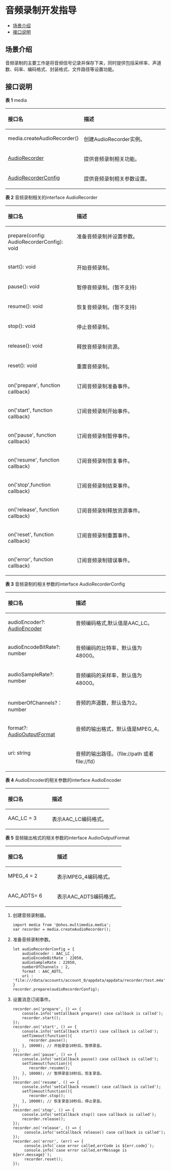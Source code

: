 # 音频录制开发指导<a name="ZH-CN_TOPIC_0000001163844398"></a>

-   [场景介绍](#section910413166166)
-   [接口说明](#section1225204317126)

## 场景介绍<a name="section910413166166"></a>

音频录制的主要工作是将音频信号记录并保存下来，同时提供包括采样率、声道数、码率、编码格式、封装格式、文件路径等设置功能。

## 接口说明<a name="section1225204317126"></a>

**表 1**  media

<a name="table17619171017258"></a>
<table><thead align="left"><tr id="row9619111017256"><th class="cellrowborder" valign="top" width="42.29%" id="mcps1.2.3.1.1"><p id="p19739153111253"><a name="p19739153111253"></a><a name="p19739153111253"></a>接口名</p>
</th>
<th class="cellrowborder" valign="top" width="57.709999999999994%" id="mcps1.2.3.1.2"><p id="p761918101259"><a name="p761918101259"></a><a name="p761918101259"></a>描述</p>
</th>
</tr>
</thead>
<tbody><tr id="row186191310102518"><td class="cellrowborder" valign="top" width="42.29%" headers="mcps1.2.3.1.1 "><p id="p152227722614"><a name="p152227722614"></a><a name="p152227722614"></a>media.createAudioRecorder()</p>
</td>
<td class="cellrowborder" valign="top" width="57.709999999999994%" headers="mcps1.2.3.1.2 "><p id="p11619510202511"><a name="p11619510202511"></a><a name="p11619510202511"></a>创建AudioRecorder实例。</p>
</td>
</tr>
<tr id="row78247183285"><td class="cellrowborder" valign="top" width="42.29%" headers="mcps1.2.3.1.1 "><p id="p78241186287"><a name="p78241186287"></a><a name="p78241186287"></a><a href="#table3407174718274">AudioRecorder</a></p>
</td>
<td class="cellrowborder" valign="top" width="57.709999999999994%" headers="mcps1.2.3.1.2 "><p id="p1382410184281"><a name="p1382410184281"></a><a name="p1382410184281"></a>提供音频录制相关功能。</p>
</td>
</tr>
<tr id="row14556918192315"><td class="cellrowborder" valign="top" width="42.29%" headers="mcps1.2.3.1.1 "><p id="p355791892318"><a name="p355791892318"></a><a name="p355791892318"></a><a href="#table27151637152218">AudioRecorderConfig</a></p>
</td>
<td class="cellrowborder" valign="top" width="57.709999999999994%" headers="mcps1.2.3.1.2 "><p id="p1855713186239"><a name="p1855713186239"></a><a name="p1855713186239"></a>提供音频录制相关参数设置。</p>
</td>
</tr>
</tbody>
</table>

**表 2**  音频录制相关的interface AudioRecorder

<a name="table3407174718274"></a>
<table><thead align="left"><tr id="row640744712719"><th class="cellrowborder" valign="top" width="42.980000000000004%" id="mcps1.2.3.1.1"><p id="p1540794717271"><a name="p1540794717271"></a><a name="p1540794717271"></a>接口名</p>
</th>
<th class="cellrowborder" valign="top" width="57.02%" id="mcps1.2.3.1.2"><p id="p14407204712274"><a name="p14407204712274"></a><a name="p14407204712274"></a>描述</p>
</th>
</tr>
</thead>
<tbody><tr id="row12408104792716"><td class="cellrowborder" valign="top" width="42.980000000000004%" headers="mcps1.2.3.1.1 "><p id="p207548103229"><a name="p207548103229"></a><a name="p207548103229"></a>prepare(config: AudioRecorderConfig): void</p>
</td>
<td class="cellrowborder" valign="top" width="57.02%" headers="mcps1.2.3.1.2 "><p id="p45511713162216"><a name="p45511713162216"></a><a name="p45511713162216"></a>准备音频录制并设置参数。</p>
</td>
</tr>
<tr id="row84081747182715"><td class="cellrowborder" valign="top" width="42.980000000000004%" headers="mcps1.2.3.1.1 "><p id="p174086470278"><a name="p174086470278"></a><a name="p174086470278"></a>start(): void</p>
</td>
<td class="cellrowborder" valign="top" width="57.02%" headers="mcps1.2.3.1.2 "><p id="p14552121332211"><a name="p14552121332211"></a><a name="p14552121332211"></a>开始音频录制。</p>
</td>
</tr>
<tr id="row184082047132717"><td class="cellrowborder" valign="top" width="42.980000000000004%" headers="mcps1.2.3.1.1 "><p id="p675201017227"><a name="p675201017227"></a><a name="p675201017227"></a>pause(): void</p>
</td>
<td class="cellrowborder" valign="top" width="57.02%" headers="mcps1.2.3.1.2 "><p id="p1854914138228"><a name="p1854914138228"></a><a name="p1854914138228"></a>暂停音频录制。(暂不支持)</p>
</td>
</tr>
<tr id="row93063645415"><td class="cellrowborder" valign="top" width="42.980000000000004%" headers="mcps1.2.3.1.1 "><p id="p1775111102227"><a name="p1775111102227"></a><a name="p1775111102227"></a>resume(): void</p>
</td>
<td class="cellrowborder" valign="top" width="57.02%" headers="mcps1.2.3.1.2 "><p id="p14548313122218"><a name="p14548313122218"></a><a name="p14548313122218"></a>恢复音频录制。(暂不支持)</p>
</td>
</tr>
<tr id="row36221450105715"><td class="cellrowborder" valign="top" width="42.980000000000004%" headers="mcps1.2.3.1.1 "><p id="p1575061019226"><a name="p1575061019226"></a><a name="p1575061019226"></a>stop(): void</p>
</td>
<td class="cellrowborder" valign="top" width="57.02%" headers="mcps1.2.3.1.2 "><p id="p154771342219"><a name="p154771342219"></a><a name="p154771342219"></a>停止音频录制。</p>
</td>
</tr>
<tr id="row1240804752711"><td class="cellrowborder" valign="top" width="42.980000000000004%" headers="mcps1.2.3.1.1 "><p id="p137492010162214"><a name="p137492010162214"></a><a name="p137492010162214"></a>release(): void</p>
</td>
<td class="cellrowborder" valign="top" width="57.02%" headers="mcps1.2.3.1.2 "><p id="p854671312228"><a name="p854671312228"></a><a name="p854671312228"></a>释放音频录制资源。</p>
</td>
</tr>
<tr id="row5408194714279"><td class="cellrowborder" valign="top" width="42.980000000000004%" headers="mcps1.2.3.1.1 "><p id="p974821019225"><a name="p974821019225"></a><a name="p974821019225"></a>reset(): void</p>
</td>
<td class="cellrowborder" valign="top" width="57.02%" headers="mcps1.2.3.1.2 "><p id="p1554551342219"><a name="p1554551342219"></a><a name="p1554551342219"></a>重置音频录制。</p>
</td>
</tr>
<tr id="row44091647192718"><td class="cellrowborder" valign="top" width="42.980000000000004%" headers="mcps1.2.3.1.1 "><p id="p18937155862412"><a name="p18937155862412"></a><a name="p18937155862412"></a>on('prepare', function callback)</p>
</td>
<td class="cellrowborder" valign="top" width="57.02%" headers="mcps1.2.3.1.2 "><p id="p13409164722717"><a name="p13409164722717"></a><a name="p13409164722717"></a>订阅音频录制准备事件。</p>
</td>
</tr>
<tr id="row12409154711272"><td class="cellrowborder" valign="top" width="42.980000000000004%" headers="mcps1.2.3.1.1 "><p id="p124091474279"><a name="p124091474279"></a><a name="p124091474279"></a>on('start', function callback)</p>
</td>
<td class="cellrowborder" valign="top" width="57.02%" headers="mcps1.2.3.1.2 "><p id="p7409174714274"><a name="p7409174714274"></a><a name="p7409174714274"></a>订阅音频录制开始事件。</p>
</td>
</tr>
<tr id="row040917477273"><td class="cellrowborder" valign="top" width="42.980000000000004%" headers="mcps1.2.3.1.1 "><p id="p18981171411254"><a name="p18981171411254"></a><a name="p18981171411254"></a>on('pause', function callback)</p>
</td>
<td class="cellrowborder" valign="top" width="57.02%" headers="mcps1.2.3.1.2 "><p id="p1409164772714"><a name="p1409164772714"></a><a name="p1409164772714"></a>订阅音频录制暂停事件。</p>
</td>
</tr>
<tr id="row712184163016"><td class="cellrowborder" valign="top" width="42.980000000000004%" headers="mcps1.2.3.1.1 "><p id="p1167517115311"><a name="p1167517115311"></a><a name="p1167517115311"></a>on('resume', function callback)</p>
</td>
<td class="cellrowborder" valign="top" width="57.02%" headers="mcps1.2.3.1.2 "><p id="p1113134115301"><a name="p1113134115301"></a><a name="p1113134115301"></a>订阅音频录制恢复事件。</p>
</td>
</tr>
<tr id="row11409747202711"><td class="cellrowborder" valign="top" width="42.980000000000004%" headers="mcps1.2.3.1.1 "><p id="p189901420102514"><a name="p189901420102514"></a><a name="p189901420102514"></a>on('stop',function callback)</p>
</td>
<td class="cellrowborder" valign="top" width="57.02%" headers="mcps1.2.3.1.2 "><p id="p8410124742713"><a name="p8410124742713"></a><a name="p8410124742713"></a>订阅音频录制结束事件。</p>
</td>
</tr>
<tr id="row64105474278"><td class="cellrowborder" valign="top" width="42.980000000000004%" headers="mcps1.2.3.1.1 "><p id="p166588276253"><a name="p166588276253"></a><a name="p166588276253"></a>on('release', function callback)</p>
</td>
<td class="cellrowborder" valign="top" width="57.02%" headers="mcps1.2.3.1.2 "><p id="p54101047102712"><a name="p54101047102712"></a><a name="p54101047102712"></a>订阅音频录制释放资源事件。</p>
</td>
</tr>
<tr id="row1410154715273"><td class="cellrowborder" valign="top" width="42.980000000000004%" headers="mcps1.2.3.1.1 "><p id="p135217361257"><a name="p135217361257"></a><a name="p135217361257"></a>on('reset', function callback)</p>
</td>
<td class="cellrowborder" valign="top" width="57.02%" headers="mcps1.2.3.1.2 "><p id="p1541054719271"><a name="p1541054719271"></a><a name="p1541054719271"></a>订阅音频录制重置事件。</p>
</td>
</tr>
<tr id="row126521548145814"><td class="cellrowborder" valign="top" width="42.980000000000004%" headers="mcps1.2.3.1.1 "><p id="p2652134812586"><a name="p2652134812586"></a><a name="p2652134812586"></a>on('error', function callback)</p>
</td>
<td class="cellrowborder" valign="top" width="57.02%" headers="mcps1.2.3.1.2 "><p id="p116527483584"><a name="p116527483584"></a><a name="p116527483584"></a>订阅音频录制错误事件。</p>
</td>
</tr>
</tbody>
</table>

**表 3**  音频录制的相关参数的interface AudioRecorderConfig

<a name="table27151637152218"></a>
<table><thead align="left"><tr id="row14715123712210"><th class="cellrowborder" valign="top" width="42.29%" id="mcps1.2.3.1.1"><p id="p6715123732219"><a name="p6715123732219"></a><a name="p6715123732219"></a>接口名</p>
</th>
<th class="cellrowborder" valign="top" width="57.709999999999994%" id="mcps1.2.3.1.2"><p id="p16715123712212"><a name="p16715123712212"></a><a name="p16715123712212"></a>描述</p>
</th>
</tr>
</thead>
<tbody><tr id="row47151137112219"><td class="cellrowborder" valign="top" width="42.29%" headers="mcps1.2.3.1.1 "><p id="p1568214420266"><a name="p1568214420266"></a><a name="p1568214420266"></a>audioEncoder?: <a href="#table104591279272">AudioEncoder</a></p>
</td>
<td class="cellrowborder" valign="top" width="57.709999999999994%" headers="mcps1.2.3.1.2 "><p id="p17715173772211"><a name="p17715173772211"></a><a name="p17715173772211"></a>音频编码格式,默认值是AAC_LC。</p>
</td>
</tr>
<tr id="row67151337152214"><td class="cellrowborder" valign="top" width="42.29%" headers="mcps1.2.3.1.1 "><p id="p167591344132312"><a name="p167591344132312"></a><a name="p167591344132312"></a>audioEncodeBitRate?: number</p>
</td>
<td class="cellrowborder" valign="top" width="57.709999999999994%" headers="mcps1.2.3.1.2 "><p id="p20715537112211"><a name="p20715537112211"></a><a name="p20715537112211"></a>音频编码的比特率，默认值为48000。</p>
</td>
</tr>
<tr id="row16715637152212"><td class="cellrowborder" valign="top" width="42.29%" headers="mcps1.2.3.1.1 "><p id="p141241772714"><a name="p141241772714"></a><a name="p141241772714"></a>audioSampleRate?: number</p>
</td>
<td class="cellrowborder" valign="top" width="57.709999999999994%" headers="mcps1.2.3.1.2 "><p id="p15991111611271"><a name="p15991111611271"></a><a name="p15991111611271"></a>音频编码的采样率，默认值为48000。</p>
</td>
</tr>
<tr id="row1453682316356"><td class="cellrowborder" valign="top" width="42.29%" headers="mcps1.2.3.1.1 "><p id="p205375231352"><a name="p205375231352"></a><a name="p205375231352"></a>numberOfChannels?：number</p>
</td>
<td class="cellrowborder" valign="top" width="57.709999999999994%" headers="mcps1.2.3.1.2 "><p id="p7537102393512"><a name="p7537102393512"></a><a name="p7537102393512"></a>音频的声道数，默认值为2。</p>
</td>
</tr>
<tr id="row10719112912355"><td class="cellrowborder" valign="top" width="42.29%" headers="mcps1.2.3.1.1 "><p id="p16719132917355"><a name="p16719132917355"></a><a name="p16719132917355"></a>format?: <a href="#table585044112375">AudioOutputFormat</a></p>
</td>
<td class="cellrowborder" valign="top" width="57.709999999999994%" headers="mcps1.2.3.1.2 "><p id="p6719182923513"><a name="p6719182923513"></a><a name="p6719182923513"></a>音频的输出格式，默认值是MPEG_4。</p>
</td>
</tr>
<tr id="row0918827163516"><td class="cellrowborder" valign="top" width="42.29%" headers="mcps1.2.3.1.1 "><p id="p1991815270351"><a name="p1991815270351"></a><a name="p1991815270351"></a>uri: string</p>
</td>
<td class="cellrowborder" valign="top" width="57.709999999999994%" headers="mcps1.2.3.1.2 "><p id="p14918142711351"><a name="p14918142711351"></a><a name="p14918142711351"></a>音频的输出路径。（file://path 或者 file://fd）</p>
</td>
</tr>
</tbody>
</table>

**表 4**  AudioEncoder的相关参数的interface AudioEncoder

<a name="table104591279272"></a>
<table><thead align="left"><tr id="row8459427122719"><th class="cellrowborder" valign="top" width="42.29%" id="mcps1.2.3.1.1"><p id="p124591927192720"><a name="p124591927192720"></a><a name="p124591927192720"></a>接口名</p>
</th>
<th class="cellrowborder" valign="top" width="57.709999999999994%" id="mcps1.2.3.1.2"><p id="p1459152720276"><a name="p1459152720276"></a><a name="p1459152720276"></a>描述</p>
</th>
</tr>
</thead>
<tbody><tr id="row6467142013014"><td class="cellrowborder" valign="top" width="42.29%" headers="mcps1.2.3.1.1 "><p id="p5467152073014"><a name="p5467152073014"></a><a name="p5467152073014"></a>AAC_LC = 3</p>
</td>
<td class="cellrowborder" valign="top" width="57.709999999999994%" headers="mcps1.2.3.1.2 "><p id="p1468162093010"><a name="p1468162093010"></a><a name="p1468162093010"></a>表示AAC_LC编码格式。</p>
</td>
</tr>
</tbody>
</table>

**表 5**  音频输出格式的相关参数的interface AudioOutputFormat

<a name="table585044112375"></a>
<table><thead align="left"><tr id="row16850841183712"><th class="cellrowborder" valign="top" width="42.29%" id="mcps1.2.3.1.1"><p id="p785094123715"><a name="p785094123715"></a><a name="p785094123715"></a>接口名</p>
</th>
<th class="cellrowborder" valign="top" width="57.709999999999994%" id="mcps1.2.3.1.2"><p id="p158504412378"><a name="p158504412378"></a><a name="p158504412378"></a>描述</p>
</th>
</tr>
</thead>
<tbody><tr id="row2085115412379"><td class="cellrowborder" valign="top" width="42.29%" headers="mcps1.2.3.1.1 "><p id="p1851641143711"><a name="p1851641143711"></a><a name="p1851641143711"></a>MPEG_4 = 2</p>
</td>
<td class="cellrowborder" valign="top" width="57.709999999999994%" headers="mcps1.2.3.1.2 "><p id="p385174163718"><a name="p385174163718"></a><a name="p385174163718"></a>表示MPEG_4编码格式。</p>
</td>
</tr>
<tr id="row485118415378"><td class="cellrowborder" valign="top" width="42.29%" headers="mcps1.2.3.1.1 "><p id="p13851241123719"><a name="p13851241123719"></a><a name="p13851241123719"></a>AAC_ADTS= 6</p>
</td>
<td class="cellrowborder" valign="top" width="57.709999999999994%" headers="mcps1.2.3.1.2 "><p id="p885118412377"><a name="p885118412377"></a><a name="p885118412377"></a>表示AAC_ADTS编码格式。</p>
</td>
</tr>
</tbody>
</table>

1.  创建音频录制器。

    ```
    import media from '@ohos.multimedia.media';
    var recorder = media.createAudioRecorder();
    ```

2.  准备音频录制参数。

    ```
    let audioRecorderConfig = {
        audioEncoder : AAC_LC ,
        audioEncodeBitRate : 22050,
        audioSampleRate : 22050,
        numberOfChannels : 2,
        format : AAC_ADTS,
        uri : 'file:///data/accounts/account_0/appdata/appdata/recorder/test.m4a',
    }
    recorder.prepare(audioRecorderConfig);
    ```

3.  设置消息订阅事件。

    ```
    recorder.on('prepare', () => {
        console.info('setCallback prepare() case callback is called');
        recorder.start();
    });
    recorder.on('start', () => {
        console.info('setCallback start() case callback is called');
        setTimeout(function(){
           recorder.pause();
        }, 10000); // 开始录音10秒后，暂停录音。
    });
    recorder.on('pause', () => {
        console.info('setCallback pause() case callback is called');
        setTimeout(function(){
           recorder.resume(); 
        }, 10000); // 暂停录音10秒后，恢复录音。
    });
    recorder.on('resume', () => {
        console.info('setCallback resume() case callback is called');
        setTimeout(function(){
           recorder.stop();
        }, 10000); // 恢复录音10秒后，停止录音。
    });
    recorder.on('stop', () => {
        console.info('setCallback stop() case callback is called');
        recorder.release();
    });
    recorder.on('release', () => {
         console.info('setCallback release() case callback is called');
    });
    recorder.on('error', (err) => {
         console.info(`case error called,errCode is ${err.code}`);
         console.info(`case error called,errMessage is ${err.message}`);
         recorder.reset();
    });
    ```


